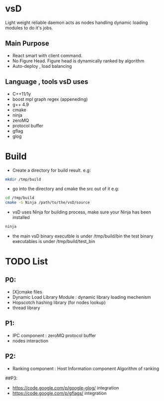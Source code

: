 # vsD

Light weight reliable daemon acts as nodes handling dynamic loading modules
to do it's jobs.

## Main Purpose

* React smart with client command.
* No Figure Head. Figure head is dynamically ranked by algorithm
* Auto-deploy , load balancing

## Language , tools vsD uses

* C++11/1y
* boost mpl graph regex (appeneding)
* g++ 4.9
* cmake
* ninja
* zeroMQ
* protocol buffer
* gflag
* glog

# Build
-  Create a directory for build result.
   e.g:
```bash
mkdir /tmp/build
```

-  go into the directory and cmake the src out of it
   e.g:
```bash
cd /tmp/build
cmake -G Ninja /path/to/the/vsD/source
```

-  vsD uses Ninja for building process, make sure your Ninja has been installed
```bash
ninja
```

-  the main vsD binary executble is under /tmp/build/bin
   the test binary executables is under /tmp/build/test_bin

# TODO List

## P0:
-  [X]cmake files
-  Dynamic Load Library Module : dynamic library loading mechenism
-  Hopscotch hashing library (for nodes lookup)
-  thread library

## P1:
-  IPC component :
      zeroMQ
      protocol buffer
-  nodes interaction

## P2:
-  Ranking component :
      Host Information component
      Algorithm of ranking

##P3:
-  https://code.google.com/p/google-glog/ integration
-  https://code.google.com/p/gflags/ integration

